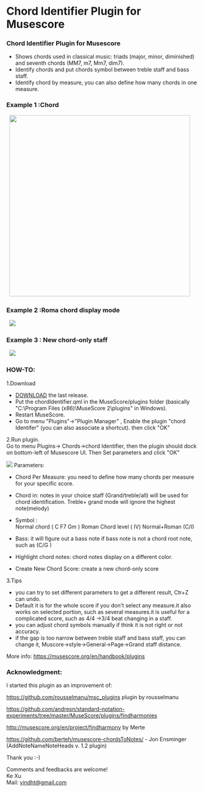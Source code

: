 # Chord Identifier Plugin for Musescore

<h3>Chord Identifier Plugin  for Musescore</h3>

- Shows chords used in classical music: triads (major, minor, diminished) and seventh chords (MM7, m7, Mm7, dim7).
- Identify chords and put chords symbol between treble staff and bass staff.
- Identify chord by measure, you can also define how many chords in one measure.    

<h3>Example 1 :Chord</h3>  
<img height="474px" src="https://github.com/yindht/msc_plugins/blob/master/example1.png"/>  
<br/>  

<h3>Example 2 :Roma chord display mode</h3>  
<img src="https://github.com/yindht/msc_plugins/blob/master/example2.png"/>  
<br/>  

<h3>Example 3 : New chord-only staff</h3>  
<img src="https://github.com/yindht/msc_plugins/blob/master/example3.png"/>  
<br/> 

<h3>HOW-TO:</h3>


1.Download 
- [DOWNLOAD](https://github.com/yindht/msc_plugins) the last release.  
- Put the chordIdentifier.qml in the MuseScore/plugins folder (basically "C:\Program Files (x86)\MuseScore 2\plugins" in Windows).
- Restart MuseScore.
- Go to menu "Plugins"->"Plugin Manager" , Enable the plugin "chord Identifer" (you can also associate a shortcut). then click "OK"

  
2.Run plugin.  
Go to menu Plugins-> Chords->chord Identifier, then the plugin should dock on bottom-left of Musescore UI.
Then Set parameters and click "OK" 
  
<img src="https://github.com/yindht/msc_plugins/blob/master/panel.png"/>
Parameters:  

- Chord Per Measure: you need to define how many chords per measure for your specific score.  

- Chord in: notes in your choice staff (Grand/treble/all) will be used for chord identification. Treble+ grand mode will ignore the highest note(melody)
 

- Symbol :   
Normal chord ( C F7 Gm )
Roman Chord level ( Ⅳ)
Normal+Roman (C/I) 

- Bass: it will figure out a bass note if bass note is not a chord root note, such as (C/G )

- Highlight chord notes: chord notes display on a different color.

- Create New Chord Score: create a new chord-only score
                         

3.Tips  
- you can try to set different parameters to get a different result, Ctr+Z can undo.
- Default it is for the whole score if you don't select any measure.it also works on selected portion, such as several measures.it is useful for a complicated score, such as 4/4 ->3/4 beat changing in a staff.
- you can adjust chord symbols manually if think it is not right or not accuracy.
- if the gap is too narrow between treble staff and bass staff, you can change it, Muscore->style->General->Page->Grand staff distance.
 


More info: https://musescore.org/en/handbook/plugins  

<h3>Acknowledgment:</h3>  
I started this plugin as an improvement of:  
                       
  https://github.com/rousselmanu/msc_plugins  plugin by rousselmanu
  
  https://github.com/andresn/standard-notation-experiments/tree/master/MuseScore/plugins/findharmonies  
  
  http://musescore.org/en/project/findharmony  by Merte  
  
  https://github.com/berteh/musescore-chordsToNotes/  - Jon Ensminger (AddNoteNameNoteHeads v. 1.2 plugin)  
  
  Thank you :-)

Comments and feedbacks are welcome!<br/> 
Ke Xu<br/> 
Mail: yindht@gmail.com

